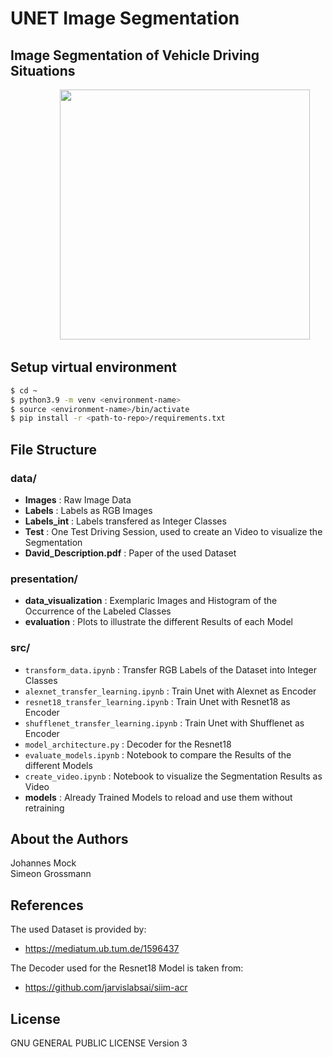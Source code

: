 # UNET Image Segmentation

## Image Segmentation of Vehicle Driving Situations

&nbsp; &nbsp;  &nbsp; &nbsp; &nbsp;  &nbsp;  &nbsp; &nbsp;  &nbsp; &nbsp; <img src="https://github.com/JohannesMock/unet-image-segmentation/blob/main/output_video_weighted.gif" width="400" class='center'/>

## Setup virtual environment
```bash
$ cd ~
$ python3.9 -m venv <environment-name>
$ source <environment-name>/bin/activate
$ pip install -r <path-to-repo>/requirements.txt
```

## File Structure
### data/
* **Images** : Raw Image Data
* **Labels** : Labels as RGB Images
* **Labels_int** : Labels transfered as Integer Classes
* **Test** : One Test Driving Session, used to create an Video to visualize the Segmentation
* **David_Description.pdf** : Paper of the used Dataset

### presentation/
* **data_visualization** : Exemplaric Images and Histogram of the Occurrence of the Labeled Classes
* **evaluation** : Plots to illustrate the different Results of each Model

### src/
* ```transform_data.ipynb``` : Transfer RGB Labels of the Dataset into Integer Classes
* ```alexnet_transfer_learning.ipynb``` : Train Unet with Alexnet as Encoder
* ```resnet18_transfer_learning.ipynb``` : Train Unet with Resnet18 as Encoder
* ```shufflenet_transfer_learning.ipynb``` : Train Unet with Shufflenet as Encoder
* ```model_architecture.py``` : Decoder for the Resnet18
* ```evaluate_models.ipynb``` : Notebook to compare the Results of the different Models
* ```create_video.ipynb``` : Notebook to visualize the Segmentation Results as Video
* **models** : Already Trained Models to reload and use them without retraining


## About the Authors
Johannes Mock  
Simeon Grossmann  


## References
The used Dataset is provided by:
* https://mediatum.ub.tum.de/1596437


The Decoder used for the Resnet18 Model is taken from:
* https://github.com/jarvislabsai/siim-acr


## License
GNU GENERAL PUBLIC LICENSE Version 3 
